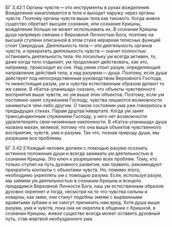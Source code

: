БГ 3.42:1	Органы чувств — это инструменты в руках вожделения. Вожделение накапливается в теле и выходит наружу через органы чувств. Поэтому органы чувств выше тела как такового. Когда живое существо обретает высшее сознание, или сознание Кришны, вожделение больше не может использовать их. В сознании Кришны душа напрямую связана с Верховной Личностью Бога, поэтому на высшей ступени описанной в этом стихе иерархии телесных функций стоит Сверхдуша. Деятельность тела — это деятельность органов чувств, и прекратить деятельность чувств — значит полностью остановить деятельность тела. Но поскольку ум всегда активен, то, даже когда тело отдыхает, ум продолжает действовать, как это, например, происходит во сне. Над умом стоит разум, определяющий направление действий тела, а над разумом — душа. Поэтому, если душа действует под непосредственным руководством Верховного Господа, то нижестоящие разум, ум и чувства естественным образом делают то же самое. В «Катха-упанишад» сказано, что объекты чувственного восприятия выше чувств, но ум выше этих объектов. Поэтому, если ум постоянно занят служением Господу, чувства лишаются возможности заниматься чем-либо другим. О таком состоянии ума уже говорилось в предыдущих стихах. Парам̇ др̣шт̣ва̄ нивартате. Когда ум занят трансцендентным служением Господу, у него нет возможности удовлетворять свои низменные наклонности. В «Катха-упанишад» душа названа махан, великой, потому что она выше объектов чувственного восприятия, чувств, ума и разума. Так что, познав природу души, мы разрешим все проблемы.

БГ 3.42:2	Каждый человек должен с помощью разума осознать истинное положение души и всегда занимать ум деятельностью в сознании Кришны. Это ключ к разрешению всех проблем. Тому, кто только ступил на путь духовного развития, как правило, рекомендуют прекратить контакты с объектами чувств. Но, помимо этого, необходимо укреплять ум с помощью разума. Если, используя разум, мы займем ум деятельностью в сознании Кришны и всецело предадимся Верховной Личности Бога, наш ум естественным образом духовно окрепнет и тогда, несмотря на то что чувства сильны и коварны, как змеи, они станут подобны змеям с вырванными ядовитыми зубами и не смогут причинить нам вред. Хотя душа выше разума, ума и чувств, пока она не окрепла в общении с Кришной, в сознании Кришны, живое существо всегда может оставить духовный путь, став жертвой необузданного ума.